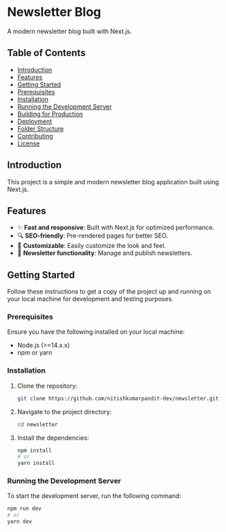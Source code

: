 # Newsletter Blog

A modern newsletter blog built with Next.js.

## Table of Contents

- [Introduction](#introduction)
- [Features](#features)
- [Getting Started](#getting-started)
- [Prerequisites](#prerequisites)
- [Installation](#installation)
- [Running the Development Server](#running-the-development-server)
- [Building for Production](#building-for-production)
- [Deployment](#deployment)
- [Folder Structure](#folder-structure)
- [Contributing](#contributing)
- [License](#license)

## Introduction

This project is a simple and modern newsletter blog application built using Next.js.

## Features

- ✨ **Fast and responsive**: Built with Next.js for optimized performance.
- 🔍 **SEO-friendly**: Pre-rendered pages for better SEO.
- 🎨 **Customizable**: Easily customize the look and feel.
- 📧 **Newsletter functionality**: Manage and publish newsletters.

## Getting Started

Follow these instructions to get a copy of the project up and running on your local machine for development and testing purposes.

### Prerequisites

Ensure you have the following installed on your local machine:

- Node.js (>=14.x.x)
- npm or yarn

### Installation

1. Clone the repository:

   ```bash
   git clone https://github.com/nitishkumarpandit-dev/newsletter.git
   ```

2. Navigate to the project directory:

   ```bash
   cd newsletter
   ```

3. Install the dependencies:

   ```bash
   npm install
   # or
   yarn install
   ```

### Running the Development Server

To start the development server, run the following command:

```bash
npm run dev
# or
yarn dev
```
